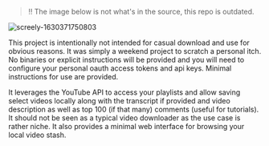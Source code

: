 > ‼ The image below is not what's in the source, this repo is outdated.

![screely-1630371750803](https://user-images.githubusercontent.com/741363/131424969-acf37313-8dc3-473e-b967-b0865d0cfa19.png)

This project is intentionally not intended for casual download and use for obvious reasons. It was simply a weekend project to scratch a personal itch. No binaries or explicit instructions will be provided and you will need to configure your personal oauth access tokens and api keys. Minimal instructions for use are provided.

It leverages the YouTube API to access your playlists and allow saving select videos locally along with the transcript if provided and video description as well as top 100 (if that many) comments (useful for tutorials). It should not be seen as a typical video downloader as the use case is rather niche. It also provides a minimal web interface for browsing your local video stash.
